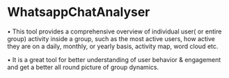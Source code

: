 # WhatsappChatAnalyser

• This tool provides a comprehensive overview of individual user( or
entire group) activity inside a group, such as the most active users,
how active they are on a daily, monthly, or yearly basis, activity map,
word cloud etc.

• It is a great tool for better understanding of user behavior &
engagement and get a better all round picture of group dynamics.
